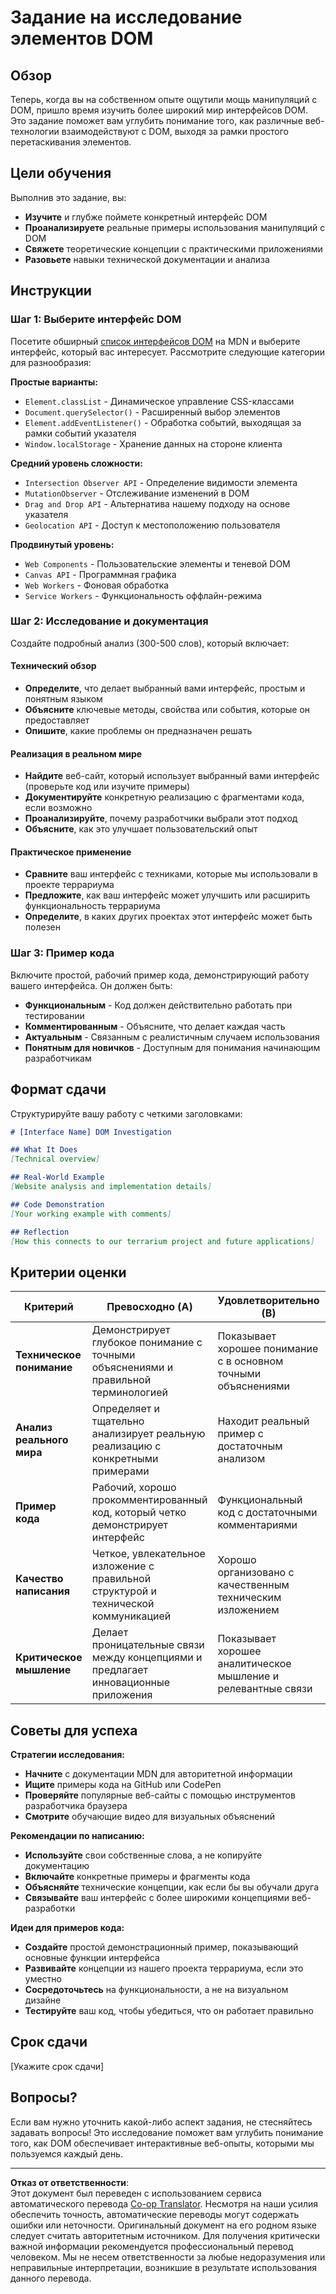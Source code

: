 <!--
CO_OP_TRANSLATOR_METADATA:
{
  "original_hash": "947ca5ce7c94aee9c7de7034e762bc17",
  "translation_date": "2025-10-22T22:20:41+00:00",
  "source_file": "3-terrarium/3-intro-to-DOM-and-closures/assignment.md",
  "language_code": "ru"
}
-->
# Задание на исследование элементов DOM

## Обзор

Теперь, когда вы на собственном опыте ощутили мощь манипуляций с DOM, пришло время изучить более широкий мир интерфейсов DOM. Это задание поможет вам углубить понимание того, как различные веб-технологии взаимодействуют с DOM, выходя за рамки простого перетаскивания элементов.

## Цели обучения

Выполнив это задание, вы:
- **Изучите** и глубже поймете конкретный интерфейс DOM
- **Проанализируете** реальные примеры использования манипуляций с DOM
- **Свяжете** теоретические концепции с практическими приложениями
- **Разовьете** навыки технической документации и анализа

## Инструкции

### Шаг 1: Выберите интерфейс DOM

Посетите обширный [список интерфейсов DOM](https://developer.mozilla.org/docs/Web/API/Document_Object_Model) на MDN и выберите интерфейс, который вас интересует. Рассмотрите следующие категории для разнообразия:

**Простые варианты:**
- `Element.classList` - Динамическое управление CSS-классами
- `Document.querySelector()` - Расширенный выбор элементов
- `Element.addEventListener()` - Обработка событий, выходящая за рамки событий указателя
- `Window.localStorage` - Хранение данных на стороне клиента

**Средний уровень сложности:**
- `Intersection Observer API` - Определение видимости элемента
- `MutationObserver` - Отслеживание изменений в DOM
- `Drag and Drop API` - Альтернатива нашему подходу на основе указателя
- `Geolocation API` - Доступ к местоположению пользователя

**Продвинутый уровень:**
- `Web Components` - Пользовательские элементы и теневой DOM
- `Canvas API` - Программная графика
- `Web Workers` - Фоновая обработка
- `Service Workers` - Функциональность оффлайн-режима

### Шаг 2: Исследование и документация

Создайте подробный анализ (300-500 слов), который включает:

#### Технический обзор
- **Определите**, что делает выбранный вами интерфейс, простым и понятным языком
- **Объясните** ключевые методы, свойства или события, которые он предоставляет
- **Опишите**, какие проблемы он предназначен решать

#### Реализация в реальном мире
- **Найдите** веб-сайт, который использует выбранный вами интерфейс (проверьте код или изучите примеры)
- **Документируйте** конкретную реализацию с фрагментами кода, если возможно
- **Проанализируйте**, почему разработчики выбрали этот подход
- **Объясните**, как это улучшает пользовательский опыт

#### Практическое применение
- **Сравните** ваш интерфейс с техниками, которые мы использовали в проекте террариума
- **Предложите**, как ваш интерфейс может улучшить или расширить функциональность террариума
- **Определите**, в каких других проектах этот интерфейс может быть полезен

### Шаг 3: Пример кода

Включите простой, рабочий пример кода, демонстрирующий работу вашего интерфейса. Он должен быть:
- **Функциональным** - Код должен действительно работать при тестировании
- **Комментированным** - Объясните, что делает каждая часть
- **Актуальным** - Связанным с реалистичным случаем использования
- **Понятным для новичков** - Доступным для понимания начинающим разработчикам

## Формат сдачи

Структурируйте вашу работу с четкими заголовками:

```markdown
# [Interface Name] DOM Investigation

## What It Does
[Technical overview]

## Real-World Example
[Website analysis and implementation details]

## Code Demonstration
[Your working example with comments]

## Reflection
[How this connects to our terrarium project and future applications]
```

## Критерии оценки

| Критерий | Превосходно (A) | Удовлетворительно (B) | Развивающийся (C) | Требует улучшения (D) |
|----------|-----------------|-----------------------|-------------------|-----------------------|
| **Техническое понимание** | Демонстрирует глубокое понимание с точными объяснениями и правильной терминологией | Показывает хорошее понимание с в основном точными объяснениями | Базовое понимание с некоторыми заблуждениями | Ограниченное понимание с существенными ошибками |
| **Анализ реального мира** | Определяет и тщательно анализирует реальную реализацию с конкретными примерами | Находит реальный пример с достаточным анализом | Находит пример, но анализ недостаточно глубокий | Смутная или неточная связь с реальным миром |
| **Пример кода** | Рабочий, хорошо прокомментированный код, который четко демонстрирует интерфейс | Функциональный код с достаточными комментариями | Код работает, но требует лучшей документации | Код содержит ошибки или плохо объяснен |
| **Качество написания** | Четкое, увлекательное изложение с правильной структурой и технической коммуникацией | Хорошо организовано с качественным техническим изложением | Достаточная организация и ясность | Плохая организация или неясное изложение |
| **Критическое мышление** | Делает проницательные связи между концепциями и предлагает инновационные приложения | Показывает хорошее аналитическое мышление и релевантные связи | Присутствует некоторый анализ, но он мог бы быть глубже | Ограниченные доказательства критического мышления |

## Советы для успеха

**Стратегии исследования:**
- **Начните** с документации MDN для авторитетной информации
- **Ищите** примеры кода на GitHub или CodePen
- **Проверяйте** популярные веб-сайты с помощью инструментов разработчика браузера
- **Смотрите** обучающие видео для визуальных объяснений

**Рекомендации по написанию:**
- **Используйте** свои собственные слова, а не копируйте документацию
- **Включайте** конкретные примеры и фрагменты кода
- **Объясняйте** технические концепции, как если бы вы обучали друга
- **Связывайте** ваш интерфейс с более широкими концепциями веб-разработки

**Идеи для примеров кода:**
- **Создайте** простой демонстрационный пример, показывающий основные функции интерфейса
- **Развивайте** концепции из нашего проекта террариума, если это уместно
- **Сосредоточьтесь** на функциональности, а не на визуальном дизайне
- **Тестируйте** ваш код, чтобы убедиться, что он работает правильно

## Срок сдачи

[Укажите срок сдачи]

## Вопросы?

Если вам нужно уточнить какой-либо аспект задания, не стесняйтесь задавать вопросы! Это исследование поможет вам углубить понимание того, как DOM обеспечивает интерактивные веб-опыты, которыми мы пользуемся каждый день.

---

**Отказ от ответственности**:  
Этот документ был переведен с использованием сервиса автоматического перевода [Co-op Translator](https://github.com/Azure/co-op-translator). Несмотря на наши усилия обеспечить точность, автоматические переводы могут содержать ошибки или неточности. Оригинальный документ на его родном языке следует считать авторитетным источником. Для получения критически важной информации рекомендуется профессиональный перевод человеком. Мы не несем ответственности за любые недоразумения или неправильные интерпретации, возникшие в результате использования данного перевода.